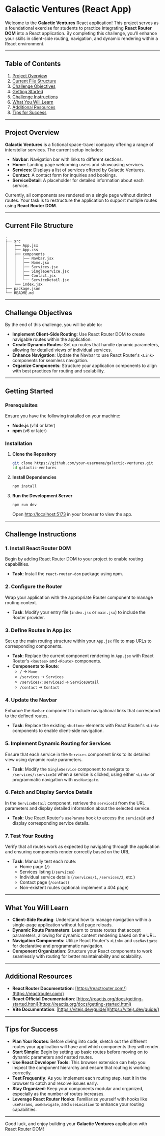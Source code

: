 # Galactic Ventures (React App)

Welcome to the **Galactic Ventures** React application! This project serves as a foundational exercise for students to practice integrating **React Router DOM** into a React application. By completing this challenge, you'll enhance your skills in client-side routing, navigation, and dynamic rendering within a React environment.

---

## Table of Contents

1. [Project Overview](#project-overview)
2. [Current File Structure](#current-file-structure)
3. [Challenge Objectives](#challenge-objectives)
4. [Getting Started](#getting-started)
5. [Challenge Instructions](#challenge-instructions)
6. [What You Will Learn](#what-you-will-learn)
7. [Additional Resources](#additional-resources)
8. [Tips for Success](#tips-for-success)

---

## Project Overview

**Galactic Ventures** is a fictional space-travel company offering a range of interstellar services. The current setup includes:

- **Navbar**: Navigation bar with links to different sections.
- **Home**: Landing page welcoming users and showcasing services.
- **Services**: Displays a list of services offered by Galactic Ventures.
- **Contact**: A contact form for inquiries and bookings.
- **ServiceDetail**: A placeholder for detailed information about each service.

Currently, all components are rendered on a single page without distinct routes. Your task is to restructure the application to support multiple routes using **React Router DOM**.

---

## Current File Structure

```
.
├── src
│   ├── App.jsx
│   ├── App.css
│   ├── components
│   │   ├── Navbar.jsx
│   │   ├── Home.jsx
│   │   ├── Services.jsx
│   │   ├── SingleService.jsx
│   │   ├── Contact.jsx
│   │   └── ServiceDetail.jsx
│   └── index.jsx
├── package.json
└── README.md
```

---

## Challenge Objectives

By the end of this challenge, you will be able to:

- **Implement Client-Side Routing**: Use React Router DOM to create navigable routes within the application.
- **Create Dynamic Routes**: Set up routes that handle dynamic parameters, allowing for detailed views of individual services.
- **Enhance Navigation**: Update the Navbar to use React Router's `<Link>` components for seamless navigation.
- **Organize Components**: Structure your application components to align with best practices for routing and scalability.

---

## Getting Started

### Prerequisites

Ensure you have the following installed on your machine:

- **Node.js** (v14 or later)
- **npm** (v6 or later)

### Installation

1. **Clone the Repository**

   ```bash
   git clone https://github.com/your-username/galactic-ventures.git
   cd galactic-ventures
   ```

2. **Install Dependencies**

   ```bash
   npm install
   ```

3. **Run the Development Server**

   ```bash
   npm run dev
   ```

   Open [http://localhost:5173](http://localhost:5173) in your browser to view the app.

---

## Challenge Instructions

### 1. Install React Router DOM

Begin by adding React Router DOM to your project to enable routing capabilities.

- **Task**: Install the `react-router-dom` package using npm.

### 2. Configure the Router

Wrap your application with the appropriate Router component to manage routing context.

- **Task**: Modify your entry file (`index.jsx` or `main.jsx`) to include the Router provider.

### 3. Define Routes in App.jsx

Set up the main routing structure within your `App.jsx` file to map URLs to corresponding components.

- **Task**: Replace the current component rendering in `App.jsx` with React Router's `<Routes>` and `<Route>` components.
- **Components to Route**:
  - `/` → `Home`
  - `/services` → `Services`
  - `/services/:serviceId` → `ServiceDetail`
  - `/contact` → `Contact`

### 4. Update the Navbar

Enhance the `Navbar` component to include navigational links that correspond to the defined routes.

- **Task**: Replace the existing `<button>` elements with React Router's `<Link>` components to enable client-side navigation.

### 5. Implement Dynamic Routing for Services

Ensure that each service in the `Services` component links to its detailed view using dynamic route parameters.

- **Task**: Modify the `SingleService` component to navigate to `/services/:serviceId` when a service is clicked, using either `<Link>` or programmatic navigation with `useNavigate`.

### 6. Fetch and Display Service Details

In the `ServiceDetail` component, retrieve the `serviceId` from the URL parameters and display detailed information about the selected service.

- **Task**: Use React Router's `useParams` hook to access the `serviceId` and display corresponding service details.

### 7. Test Your Routing

Verify that all routes work as expected by navigating through the application and ensuring components render correctly based on the URL.

- **Task**: Manually test each route:
  - Home page (`/`)
  - Services listing (`/services`)
  - Individual service details (`/services/1`, `/services/2`, etc.)
  - Contact page (`/contact`)
  - Non-existent routes (optional: implement a 404 page)

---

## What You Will Learn

- **Client-Side Routing**: Understand how to manage navigation within a single-page application without full page reloads.
- **Dynamic Route Parameters**: Learn to create routes that accept parameters, allowing for dynamic content rendering based on the URL.
- **Navigation Components**: Utilize React Router's `<Link>` and `useNavigate` for declarative and programmatic navigation.
- **Component Organization**: Structure your React components to work seamlessly with routing for better maintainability and scalability.

---

## Additional Resources

- **React Router Documentation**: [https://reactrouter.com/](https://reactrouter.com/)
- **React Official Documentation**: [https://reactjs.org/docs/getting-started.html](https://reactjs.org/docs/getting-started.html)
- **Vite Documentation**: [https://vitejs.dev/guide/](https://vitejs.dev/guide/)

---

## Tips for Success

- **Plan Your Routes**: Before diving into code, sketch out the different routes your application will have and which components they will render.
- **Start Simple**: Begin by setting up basic routes before moving on to dynamic parameters and nested routes.
- **Use React Developer Tools**: This browser extension can help you inspect the component hierarchy and ensure that routing is working correctly.
- **Test Frequently**: As you implement each routing step, test it in the browser to catch and resolve issues early.
- **Stay Organized**: Keep your components modular and organized, especially as the number of routes increases.
- **Leverage React Router Hooks**: Familiarize yourself with hooks like `useParams`, `useNavigate`, and `useLocation` to enhance your routing capabilities.

---

Good luck, and enjoy building your **Galactic Ventures** application with React Router DOM!